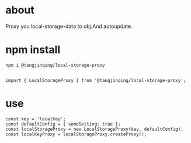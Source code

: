 # about
Proxy you local-storage-data to obj.And autoupdate.


# npm install
```
npm i @tangjinqing/local-storage-proxy


import { LocalStorageProxy } from '@tangjinqing/local-storage-proxy';
```



# use
```
const key = 'localKey';
const defaultConfig = { someSetting: true };
const localStorageProxy = new LocalStorageProxy(key, defaultConfig);
const localKeyProxy = localStorageProxy.createProxy();
```